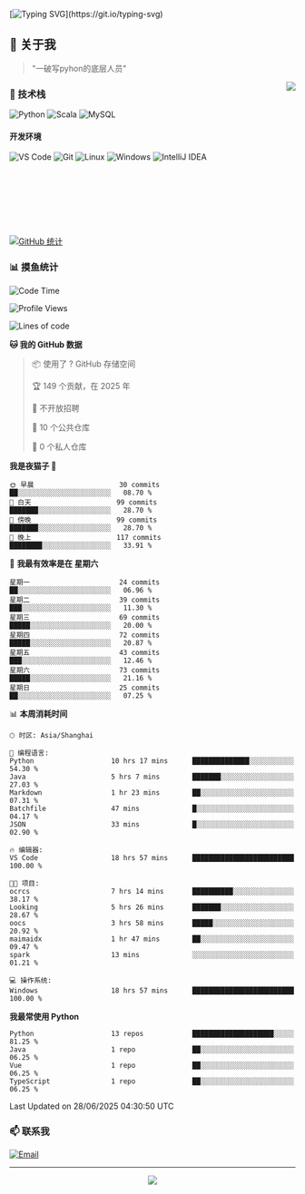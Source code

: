 [![Typing SVG](https://readme-typing-svg.herokuapp.com?font=Fira+Code&pause=1000&color=36BCF7&random=false&width=435&lines=print(%22Hello%2C+World!%22);%23+Welcome+to+my+code+space+%F0%9F%90%8D)](https://git.io/typing-svg)

## 🌟 关于我

> "一破写pyhon的底层人员"

<img align="right" src="https://github-readme-stats.vercel.app/api/top-langs/?username=huanxin996&theme=tokyonight" />

### 🎯 技术栈

![Python](https://img.shields.io/badge/Python-Expert-3776AB?style=for-the-badge&logo=python&logoColor=white)
![Scala](https://img.shields.io/badge/Scala-Expert-DC322F?style=for-the-badge&logo=scala&logoColor=white)
![MySQL](https://img.shields.io/badge/MySQL-Expert-4479A1?style=for-the-badge&logo=mysql&logoColor=white)

#### 开发环境

![VS Code](https://img.shields.io/badge/VS_Code-007ACC?style=for-the-badge&logo=visual-studio-code&logoColor=white)
![Git](https://img.shields.io/badge/Git-F05032?style=for-the-badge&logo=git&logoColor=white)
![Linux](https://img.shields.io/badge/Linux-FCC624?style=for-the-badge&logo=linux&logoColor=black)
![Windows](https://img.shields.io/badge/Windows_11-0078D4?style=for-the-badge&logo=windows11&logoColor=white)
![IntelliJ IDEA](https://img.shields.io/badge/IntelliJ_IDEA-000000?style=for-the-badge&logo=intellij-idea&logoColor=white)

<br/><br/><br/><br/><br/><br/>

  
[![GitHub 统计](https://github-readme-stats.vercel.app/api?username=huanxin996&show_icons=true&theme=tokyonight)](https://github.com/huanxin996)

### 📊 摸鱼统计

<!--START_SECTION:waka-->
![Code Time](http://img.shields.io/badge/Code%20Time-253%20hrs%2048%20mins-blue)

![Profile Views](http://img.shields.io/badge/%E4%B8%AA%E4%BA%BA%E8%B5%84%E6%96%99%E8%A7%82%E7%9C%8B%E6%AC%A1%E6%95%B0-0-blue)

![Lines of code](https://img.shields.io/badge/%E4%BB%8E%E3%80%8CHello%20World%E3%80%8D%E8%B5%B7%E6%88%91%E5%B7%B2%E7%BB%8F%E5%86%99%E4%BA%86-2.5%20million%20%E8%A1%8C%E4%BB%A3%E7%A0%81-blue)

**🐱 我的 GitHub 数据** 

> 📦  使用了 ? GitHub 存储空间 
 > 
> 🏆 149 个贡献，在 2025 年
 > 
> 🚫 不开放招聘
 > 
> 📜 10 个公共仓库 
 > 
> 🔑 0 个私人仓库 
 > 
**我是夜猫子 🦉** 

```text
🌞 早晨                     30 commits          ██░░░░░░░░░░░░░░░░░░░░░░░   08.70 % 
🌆 白天                     99 commits          ███████░░░░░░░░░░░░░░░░░░   28.70 % 
🌃 傍晚                     99 commits          ███████░░░░░░░░░░░░░░░░░░   28.70 % 
🌙 晚上                     117 commits         ████████░░░░░░░░░░░░░░░░░   33.91 % 
```
📅 **我最有效率是在 星期六** 

```text
星期一                      24 commits          ██░░░░░░░░░░░░░░░░░░░░░░░   06.96 % 
星期二                      39 commits          ███░░░░░░░░░░░░░░░░░░░░░░   11.30 % 
星期三                      69 commits          █████░░░░░░░░░░░░░░░░░░░░   20.00 % 
星期四                      72 commits          █████░░░░░░░░░░░░░░░░░░░░   20.87 % 
星期五                      43 commits          ███░░░░░░░░░░░░░░░░░░░░░░   12.46 % 
星期六                      73 commits          █████░░░░░░░░░░░░░░░░░░░░   21.16 % 
星期日                      25 commits          ██░░░░░░░░░░░░░░░░░░░░░░░   07.25 % 
```


📊 **本周消耗时间** 

```text
🕑︎ 时区: Asia/Shanghai

💬 编程语言: 
Python                   10 hrs 17 mins      ██████████████░░░░░░░░░░░   54.30 % 
Java                     5 hrs 7 mins        ███████░░░░░░░░░░░░░░░░░░   27.03 % 
Markdown                 1 hr 23 mins        ██░░░░░░░░░░░░░░░░░░░░░░░   07.31 % 
Batchfile                47 mins             █░░░░░░░░░░░░░░░░░░░░░░░░   04.17 % 
JSON                     33 mins             █░░░░░░░░░░░░░░░░░░░░░░░░   02.90 % 

🔥 编辑器: 
VS Code                  18 hrs 57 mins      █████████████████████████   100.00 % 

🐱‍💻 项目: 
ocrcs                    7 hrs 14 mins       ██████████░░░░░░░░░░░░░░░   38.17 % 
Looking                  5 hrs 26 mins       ███████░░░░░░░░░░░░░░░░░░   28.67 % 
oocs                     3 hrs 58 mins       █████░░░░░░░░░░░░░░░░░░░░   20.92 % 
maimaidx                 1 hr 47 mins        ██░░░░░░░░░░░░░░░░░░░░░░░   09.47 % 
spark                    13 mins             ░░░░░░░░░░░░░░░░░░░░░░░░░   01.21 % 

💻 操作系统: 
Windows                  18 hrs 57 mins      █████████████████████████   100.00 % 
```

**我最常使用 Python** 

```text
Python                   13 repos            ████████████████████░░░░░   81.25 % 
Java                     1 repo              ██░░░░░░░░░░░░░░░░░░░░░░░   06.25 % 
Vue                      1 repo              ██░░░░░░░░░░░░░░░░░░░░░░░   06.25 % 
TypeScript               1 repo              ██░░░░░░░░░░░░░░░░░░░░░░░   06.25 % 
```




 Last Updated on 28/06/2025 04:30:50 UTC
<!--END_SECTION:waka-->

### 📫 联系我

[![Email](https://img.shields.io/badge/Email-D14836?style=for-the-badge&logo=gmail&logoColor=white)](mailto:mc.xiaolang@Foxmail.com)

---

<p align="center">
  <img src="https://profile-counter.glitch.me/huanxin996/count.svg" />
</p>